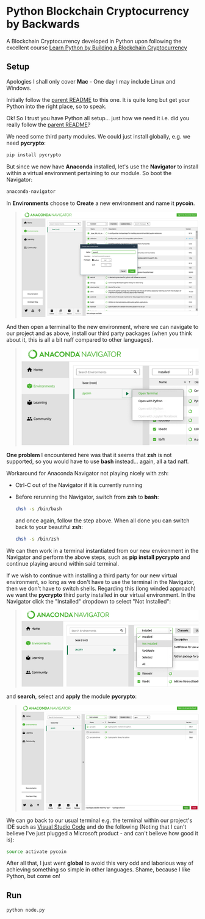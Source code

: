 # Python Blockchain Cryptocurrency by Backwards

A Blockchain Cryptocurrency developed in Python upon following the excellent course [Learn Python by Building a Blockchain Cryptocurrency](https://www.udemy.com/learn-python-by-building-a-blockchain-cryptocurrency)

## Setup

Apologies I shall only cover **Mac** - One day I may include Linux and Windows.

Initially follow the [parent README](../README.md) to this one. It is quite long but get your Python into the right place, so to speak.

Ok! So I trust you have Python all setup... just how we need it i.e. did you really follow the [parent README](../README.md)?

We need some third party modules. We could just install globally, e.g. we need **pycrypto**:

```bash
pip install pycrypto
```

But since we now have **Anaconda** installed, let's use the **Navigator** to install within a virtual environment pertaining to our module. So boot the Navigator:
```bash
anaconda-navigator
```

In **Environments** choose to **Create** a new environment and name it **pycoin**.

> ![New Environment](images/anaconda-navigator-new-environment.jpg)

And then open a terminal to the new environment, where we can navigate to our project and as above, install our third party packages (when you think about it, this is all a bit naff compared to other languages).

> ![Environment terminal](images/anaconda-navigator-environment-terminal.png)

**One problem** I encountered here was that it seems that **zsh** is not supported, so you would have to use **bash** instead... again, all a tad naff.

Workaround for Anaconda Navigator not playing nicely with zsh:

- Ctrl-C out of the Navigator if it is currently running

- Before rerunning the Navigator, switch from **zsh** to **bash**:

  ```bash
  chsh -s /bin/bash
  ```

  and once again, follow the step above. When all done you can switch back to your beautiful **zsh**:

  ```bash
  chsh -s /bin/zsh
  ```

We can then work in a terminal instantiated from our new environment in the Navigator and perform the above steps, such as **pip install pycrypto** and continue playing around within said terminal.

If we wish to continue with installing a third party for our new virtual environment, so long as we don't have to use the terminal in the Navigator, then we don't have to switch shells. Regarding this (long winded approach) we want the **pycrypto** third party installed in our virtual environment. In the Navigator click the "Installed" dropdown to select "Not Installed":

> ![Not Installed](images/anaconda-navigator-not-installed.png)

and **search**, select and **apply** the module **pycrypto**:

> ![Module pycrypto](images/anaconda-navigator-install-pycrypto.png)

We can go back to our usual terminal e.g. the terminal within our project's IDE such as [Visual Studio Code](https://code.visualstudio.com) and do the following (Noting that I can't believe I've just plugged a Microsoft product - and can't believe how good it is):

```bash
source activate pycoin
```

After all that, I just went **global** to avoid this very odd and laborious way of achieving something so simple in other languages. Shame, because I like Python, but come on!

## Run

```bash
python node.py
```